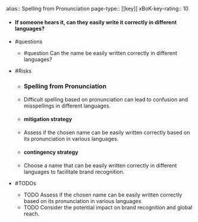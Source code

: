 alias:: Spelling from Pronunciation
page-type:: [[key]]
xBoK-key-rating:: 10
- #### If someone hears it, can they easily write it correctly in different languages?
- #questions
  - #question Can the name be easily written correctly in different languages?
- #Risks

  - ### Spelling from Pronunciation
  - Difficult spelling based on pronunciation can lead to confusion and misspellings in different languages.
  - #### mitigation strategy
  - Assess if the chosen name can be easily written correctly based on its pronunciation in various languages.
  - #### contingency strategy
  - Choose a name that can be easily written correctly in different languages to facilitate brand recognition.
- #TODOs
  - TODO Assess if the chosen name can be easily written correctly based on its pronunciation in various languages
  - TODO  Consider the potential impact on brand recognition and global reach.


